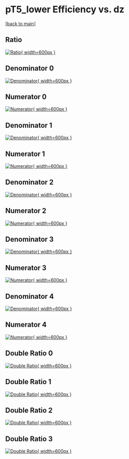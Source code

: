 # pT5_lower Efficiency vs. dz

[[back to main](./)]



## Ratio

[![Ratio](../mtv/var/pT5_lower_loweta_211_1_eff_dz.png){ width=600px }](../mtv/var/pT5_lower_loweta_211_1_eff_dz.pdf)

## Denominator 0

[![Denominator](../mtv/den/pT5_lower_loweta_211_1_eff_dz_den0.png){ width=600px }](../mtv/den/pT5_lower_loweta_211_1_eff_dz_den0.pdf)

## Numerator 0

[![Numerator](../mtv/num/pT5_lower_loweta_211_1_eff_dz_num0.png){ width=600px }](../mtv/num/pT5_lower_loweta_211_1_eff_dz_num0.pdf)

## Denominator 1

[![Denominator](../mtv/den/pT5_lower_loweta_211_1_eff_dz_den1.png){ width=600px }](../mtv/den/pT5_lower_loweta_211_1_eff_dz_den1.pdf)

## Numerator 1

[![Numerator](../mtv/num/pT5_lower_loweta_211_1_eff_dz_num1.png){ width=600px }](../mtv/num/pT5_lower_loweta_211_1_eff_dz_num1.pdf)

## Denominator 2

[![Denominator](../mtv/den/pT5_lower_loweta_211_1_eff_dz_den2.png){ width=600px }](../mtv/den/pT5_lower_loweta_211_1_eff_dz_den2.pdf)

## Numerator 2

[![Numerator](../mtv/num/pT5_lower_loweta_211_1_eff_dz_num2.png){ width=600px }](../mtv/num/pT5_lower_loweta_211_1_eff_dz_num2.pdf)

## Denominator 3

[![Denominator](../mtv/den/pT5_lower_loweta_211_1_eff_dz_den3.png){ width=600px }](../mtv/den/pT5_lower_loweta_211_1_eff_dz_den3.pdf)

## Numerator 3

[![Numerator](../mtv/num/pT5_lower_loweta_211_1_eff_dz_num3.png){ width=600px }](../mtv/num/pT5_lower_loweta_211_1_eff_dz_num3.pdf)

## Denominator 4

[![Denominator](../mtv/den/pT5_lower_loweta_211_1_eff_dz_den4.png){ width=600px }](../mtv/den/pT5_lower_loweta_211_1_eff_dz_den4.pdf)

## Numerator 4

[![Numerator](../mtv/num/pT5_lower_loweta_211_1_eff_dz_num4.png){ width=600px }](../mtv/num/pT5_lower_loweta_211_1_eff_dz_num4.pdf)

## Double Ratio 0

[![Double Ratio](../mtv/ratio/pT5_lower_loweta_211_1_eff_dz_ratio0.png){ width=600px }](../mtv/ratio/pT5_lower_loweta_211_1_eff_dz_ratio0.pdf)

## Double Ratio 1

[![Double Ratio](../mtv/ratio/pT5_lower_loweta_211_1_eff_dz_ratio1.png){ width=600px }](../mtv/ratio/pT5_lower_loweta_211_1_eff_dz_ratio1.pdf)

## Double Ratio 2

[![Double Ratio](../mtv/ratio/pT5_lower_loweta_211_1_eff_dz_ratio2.png){ width=600px }](../mtv/ratio/pT5_lower_loweta_211_1_eff_dz_ratio2.pdf)

## Double Ratio 3

[![Double Ratio](../mtv/ratio/pT5_lower_loweta_211_1_eff_dz_ratio3.png){ width=600px }](../mtv/ratio/pT5_lower_loweta_211_1_eff_dz_ratio3.pdf)


